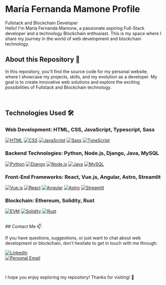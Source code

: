 # María Fernanda Mamone Profile 
Fullstack and Blockchain Developer
<br>
Hello! I'm María Fernanda Mamone, a passionate aspiring Full-Stack developer and a technology Blockchain enthusiast. This is my space where I share my journey in the world of web development and blockchain technology.
<br>

## About this Repository 📁

In this repository, you'll find the source code for my personal website, where I showcase my projects, skills, and my evolution as a developer. My goal is to create innovative web solutions and explore the exciting possibilities of Fullstack and Blockchain technology.

<br>

## Technologies Used 🛠️

### Web Development: HTML, CSS, JavaScript, Typescript, Sass
  [![HTML](https://img.shields.io/badge/HTML-white?style=for-the-badge&logo=html5&logoColor=white&labelColor=black&color=%23E34F26)]()
  [![CSS](https://img.shields.io/badge/CSS-white?style=for-the-badge&logo=css3&logoColor=white&labelColor=black&color=%230074BC)]() 
  [![JavaScript](https://img.shields.io/badge/JavaScript-white?style=for-the-badge&logo=javascript&logoColor=white&labelColor=black&color=%23F7DF1E)]()
  [![Sass](https://img.shields.io/badge/SASS-black?style=for-the-badge&logo=sass&logoColor=white&labelColor=black&color=%23CC6699)]()
  [![TypeScript](https://img.shields.io/badge/TypeScript-white?style=for-the-badge&logo=typescript&logoColor=white&labelColor=black&color=%23007ACC)]()
### Backend Technologies: Python, Node.js, Django, Java, MySQL
  [![Python](https://img.shields.io/badge/Python-white?style=for-the-badge&logo=python&logoColor=white&labelColor=black&color=%233776AB)]()
  [![Django](https://img.shields.io/badge/Django-white?style=for-the-badge&logo=django&logoColor=white&labelColor=black&color=%23092E20)]()
  [![Node.js](https://img.shields.io/badge/Node.js-white?style=for-the-badge&logo=nodedotjs&logoColor=white&labelColor=black&color=%23339933)]()
  [![Java](https://img.shields.io/badge/Java-white?style=for-the-badge&logo=oracle&logoColor=white&labelColor=black&color=%23F80000)]()
  [![MySQL](https://img.shields.io/badge/MySQL-white?style=for-the-badge&logo=mysql&logoColor=white&labelColor=black&color=%234479A1)]()
### Front-End Frameworks: React, Vue.js, Angular, Astro, Streamlit
  [![Vue.js](https://img.shields.io/badge/Vue.js-white?style=for-the-badge&logo=vuedotjs&logoColor=white&labelColor=black&color=%2341B883)]()
  [![React](https://img.shields.io/badge/React-white?style=for-the-badge&logo=react&logoColor=white&labelColor=black&color=%2361DAFB)]()
  [![Angular](https://img.shields.io/badge/Angular-white?style=for-the-badge&logo=angular&logoColor=white&labelColor=black&color=%23DD0031)]()
  [![Astro](https://img.shields.io/badge/Astro-white?style=for-the-badge&logo=astro&logoColor=white&labelColor=black&color=%23FF7E33)]()
  [![Streamlit](https://img.shields.io/badge/Streamlit-white?style=for-the-badge&logo=streamlit&logoColor=white&labelColor=black&color=%23FF4B4B)]()
### Blockchain: Ethereum, Solidity, Rust
  [![EVM](https://img.shields.io/badge/EVM-white?style=for-the-badge&logo=ethereum&logoColor=white&labelColor=black&color=%233C3C3D)]()
  [![Solidity](https://img.shields.io/badge/Solidity-white?style=for-the-badge&logo=solidity&logoColor=white&labelColor=black&color=%23363636)]()
  [![Rust](https://img.shields.io/badge/Rust-white?style=for-the-badge&logo=rust&logoColor=white&labelColor=black&color=%23DEA584)]()

<br>
## Contact Me 📫

If you have questions, suggestions, or just want to chat about web development or blockchain, don't hesitate to get in touch with me through:

[![LinkedIn](https://img.shields.io/badge/LinkedIn-white?style=for-the-badge&logo=linkedin&logoColor=white&labelColor=%230A66C2&color=%23363636)]((https://www.linkedin.com/in/mar%C3%ADa-fernanda-a385ab317/)?)
</br>
[![Personal Email](https://img.shields.io/badge/Personal%20Email-white?style=for-the-badge&logo=gmail&logoColor=white&label=mariafrenchitas%40gmail.com&labelColor=black&color=%23EA4335)](mailto:mariafrenchitas@gmail.com)

<br>

I hope you enjoy exploring my repository! Thanks for visiting! 👋

